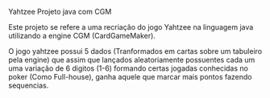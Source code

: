 Yahtzee Projeto java com CGM

Este projeto se refere a uma recriação do jogo Yahtzee na linguagem java utilizando a engine CGM (CardGameMaker). 

O jogo yahtzee possui 5 dados (Tranformados em cartas sobre um tabuleiro pela engine) que assim que lançados aleatoriamente possuentes cada um 
uma variação de 6 digitos (1-6) formando certas jogadas conhecidas no poker (Como Full-house), ganha aquele que marcar mais pontos fazendo sequencias.


